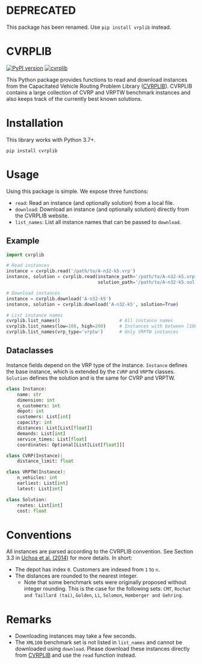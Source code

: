 # DEPRECATED
This package has been renamed. Use `pip install vrplib` instead.

# CVRPLIB
[![PyPI version](https://badge.fury.io/py/cvrplib.svg)](https://badge.fury.io/py/cvrplib)
[![cvrplib](https://github.com/leonlan/cvrplib/actions/workflows/cvrplib.yml/badge.svg)](https://github.com/leonlan/cvrplib/actions/workflows/cvrplib.yml)

This Python package provides functions to read and download instances from the Capacitated Vehicle Routing Problem Library ([CVRPLIB](http://vrp.atd-lab.inf.puc-rio.br/index.php/en/)). CVRPLIB contains a large collection of CVRP and VRPTW benchmark instances and also keeps track of the currently best known solutions.


# Installation
This library works with Python 3.7+.

```shell
pip install cvrplib
```


# Usage
Using this package is simple. We expose three functions:

-   `read`: Read an instance (and optionally solution) from a local file.
-   `download`: Download an instance (and optionally solution) directly from the CVRPLIB website.
-   `list_names`: List all instance names that can be passed to `download`.


## Example
```python
import cvrplib

# Read instances
instance = cvrplib.read('/path/to/A-n32-k5.vrp')
instance, solution = cvrplib.read(instance_path='/path/to/A-n32-k5.vrp',
                                  solution_path='/path/to/A-n32-k5.sol')

# Download instances
instance = cvrplib.download('A-n32-k5')
instance, solution = cvrplib.download('A-n32-k5', solution=True)

# List instance names 
cvrplib.list_names()                      # All instance names
cvrplib.list_names(low=100, high=200)     # Instances with between [100, 200] customers
cvrplib.list_names(vrp_type='vrptw')      # Only VRPTW instances
```
## Dataclasses
Instance fields depend on the VRP type of the instance. `Instance` defines the base instance, which is extended by the `CVRP` and `VRPTW` classes. `Solution` defines the solution and is the same for CVRP and VRPTW. 
```python
class Instance:
    name: str
    dimension: int
    n_customers: int
    depot: int
    customers: List[int]
    capacity: int
    distances: List[List[float]]
    demands: List[int]
    service_times: List[float]
    coordinates: Optional[List[List[float]]]

class CVRP(Instance):
    distance_limit: float

class VRPTW(Instance):
    n_vehicles: int
    earliest: List[int]
    latest: List[int]

class Solution:
    routes: List[int]
    cost: float
```

     
# Conventions
All instances are parsed according to the CVRPLIB convention. See Section 3.3 in [Uchoa et al. (2014)](http://www.optimization-online.org/DB_FILE/2014/10/4597.pdf) for more details. In short:
- The depot has index `0`. Customers are indexed from `1` to `n`.
- The distances are rounded to the nearest integer. 
    - Note that some benchmark sets were originally proposed without integer rounding. This is the case for the following sets: `CMT`, `Rochat and Taillard (tai)`, `Golden`, `Li`, `Solomon`, `Homberger and Gehring`.
    
# Remarks
- Downloading instances may take a few seconds. 
- The `XML100` benchmark set is not listed in `list_names` and cannot be downloaded using `download`. Please download these instances directly from [CVRPLIB](http://vrp.atd-lab.inf.puc-rio.br/index.php/en/) and use the `read` function instead.

    
